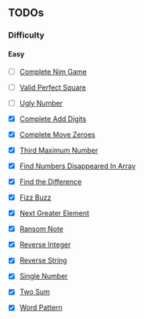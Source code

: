 ## TODOs

### Difficulty

#### Easy

- [ ] [Complete Nim Game][nimGame]

- [ ] [Valid Perfect Square][validPerfectSquare]

- [ ] [Ugly Number][uglyNumber]

- [x] [Complete Add Digits][addDigits]

- [x] [Complete Move Zeroes][moveZeroes]

- [x] [Third Maximum Number][thirdMaxNum]

- [x] [Find Numbers Disappeared In Array][findNumsDisappearedInArray]

- [x] [Find the Difference][findTheDifference]

- [x] [Fizz Buzz][fizzBuzz]

- [x] [Next Greater Element][nextGreaterEl]

- [x] [Ransom Note][ransomNote]

- [x] [Reverse Integer][reverseInteger]

- [x] [Reverse String][reverseString]

- [x] [Single Number][singleNumber]

- [x] [Two Sum][twoSum]

- [x] [Word Pattern][wordPattern]


[nimGame]: https://github.com/tbuchannan/leetCode_hackerRank/blob/master/Easy/nimGame.js

[validPerfectSquare]: http//github.com/tbuchannan/leetCode_hackerRank/blob/master/Easy/validPerfectSquare.js

[uglyNumber]: http//github.com/tbuchannan/leetCode_hackerRank/blob/master/Easy/uglyNumber.js

[addDigits]: https://github.com/tbuchannan/leetCode_hackerRank/blob/master/Easy/addDigits.js

[moveZeroes]: https://github.com/tbuchannan/leetCode_hackerRank/blob/master/Easy/moveZeroes.js

[thirdMaxNum]: https://github.com/tbuchannan/leetCode_hackerRank/blob/master/Easy/thirdMaximumNumber.js

[findNumsDisappearedInArray]: https://github.com/tbuchannan/leetCode_hackerRank/blob/master/Easy/findNumsDisappearedInArray.js

[findTheDifference]: https://github.com/tbuchannan/leetCode_hackerRank/blob/master/Easy/findTheDifference.js

[fizzBuzz]: https://github.com/tbuchannan/leetCode_hackerRank/blob/master/Easy/fizzBuzz.js

[nextGreaterEl]: https://github.com/tbuchannan/leetCode_hackerRank/blob/master/Easy/nextGreaterEl.js

[ransomNote]: https://github.com/tbuchannan/leetCode_hackerRank/blob/master/Easy/ransomNote.js

[reverseInteger]: https://github.com/tbuchannan/leetCode_hackerRank/blob/master/Easy/reverseInteger.js

[reverseString]: https://github.com/tbuchannan/leetCode_hackerRank/blob/master/Easy/reverseString.js

[singleNumber]: https://github.com/tbuchannan/leetCode_hackerRank/blob/master/Easy/singleNumber.js

[twoSum]: https://github.com/tbuchannan/leetCode_hackerRank/blob/master/Easy/twoSum.js

[wordPattern]: https://github.com/tbuchannan/leetCode_hackerRank/blob/master/Easy/wordPattern.js
